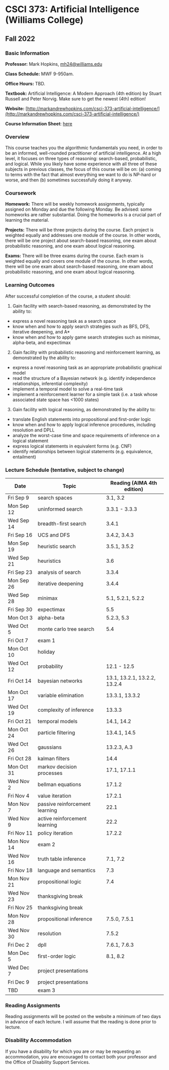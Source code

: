 # CSCI 373: Artificial Intelligence (Williams College)
## Fall 2022


### Basic Information

**Professor:** Mark Hopkins, mh24@williams.edu

**Class Schedule:** MWF 9-950am.

**Office Hours:** TBD.

**Textbook:** Artificial Intelligence: A Modern Approach (4th edition) by 
Stuart Russell and Peter Norvig. Make sure to get the newest (4th) edition! 

**Website:** [http://markandrewhopkins.com/csci-373-artificial-intelligence/](http://markandrewhopkins.com/csci-373-artificial-intelligence/)

**Course Information Sheet**:  [here](https://github.com/Mark-Hopkins-at-Reed/csci-377/blob/master/CSCI377CourseInfoSheet.pdf)


### Overview

This course teaches you the algorithmic fundamentals you need, in order to be an informed, 
well-rounded practitioner of artificial intelligence. At a high level, it 
focuses on three types of reasoning: search-based, probabilistic, and logical. 
While you likely have some experience with all three of these subjects in previous
classes, the focus of this course will be on: (a) coming to terms with the
fact that almost everything we want to do is NP-hard or worse, and
then (b) sometimes successfully doing it anyway.


### Coursework

**Homework:** There will be weekly homework assignments, typically assigned on Monday
and due the following Monday. Be advised: some homeworks are rather substantial. Doing
the homeworks is a crucial part of learning the material.

**Projects:** There will be three projects during the course. Each project is weighted
equally and addresses one module of the course. In other words, there will be one project 
about search-based reasoning, one exam about probabilistic reasoning, and one exam about 
logical reasoning. 

**Exams:** There will be three exams during the course. Each exam is weighted equally 
and covers one module of the course. In other words, there will be one exam about 
search-based reasoning, one exam about probabilistic reasoning, and one exam about logical
reasoning. 


### Learning Outcomes

After successful completion of the course, a student should:

1. Gain facility with search-based reasoning, as demonstrated by the ability to:
  - express a novel reasoning task as a search space
  - know when and how to apply search strategies such as BFS, DFS, iterative deepening, and A*
  - know when and how to apply game search strategies such as minimax, alpha-beta, and expectimax
2. Gain facility with probabilistic reasoning and reinforcement learning, as demonstrated by the ability to:
  - express a novel reasoning task as an appropriate probabilistic graphical model
  - read the structure of a Bayesian network (e.g. identify independence relationships, inferential complexity)
  - implement a temporal model to solve a real-time task
  - implement a reinforcement learner for a simple task (i.e. a task whose associated state space has <1000 states)
3. Gain facility with logical reasoning, as demonstrated by the ability to:
  - translate English statements into propositional and first-order logic
  - know when and how to apply logical inference procedures, including resolution and DPLL
  - analyze the worst-case time and space requirements of inference on a logical statement
  - express logical statements in equivalent forms (e.g. CNF)
  - identify relationships between logical statements (e.g. equivalence, entailment)


### Lecture Schedule (tentative, subject to change)

| Date         | Topic                          | Reading (AIMA 4th edition)         |
| ------------ | ---------------------------    | ---------------------------------- |
| Fri Sep 9    | search spaces                  | 3.1, 3.2                           |
| Mon Sep 12   | uninformed search              | 3.3.1 - 3.3.3                      |
| Wed Sep 14   | breadth-first search           | 3.4.1                              |
| Fri Sep 16   | UCS and DFS                    | 3.4.2, 3.4.3                       |
| Mon Sep 19   | heuristic search               | 3.5.1, 3.5.2                       |
| Wed Sep 21   | heuristics                     | 3.6                                |
| Fri Sep 23   | analysis of search             | 3.3.4                              |
| Mon Sep 26   | iterative deepening            | 3.4.4                              |
| Wed Sep 28   | minimax                        | 5.1, 5.2.1, 5.2.2                  |
| Fri Sep 30   | expectimax                     | 5.5                                |
| Mon Oct 3    | alpha-beta                     | 5.2.3, 5.3                         |
| Wed Oct 5    | monte carlo tree search        | 5.4                                |
| Fri Oct 7    | exam 1                         |                                    |
| Mon Oct 10   | holiday                        |                                    |
| Wed Oct 12   | probability                    | 12.1 - 12.5                        |
| Fri Oct 14   | bayesian networks              | 13.1, 13.2.1, 13.2.2, 13.2.4       |
| Mon Oct 17   | variable elimination           | 13.3.1, 13.3.2                     |
| Wed Oct 19   | complexity of inference        | 13.3.3                             |
| Fri Oct 21   | temporal models                | 14.1, 14.2                         |
| Mon Oct 24   | particle filtering             | 13.4.1, 14.5                       |
| Wed Oct 26   | gaussians                      | 13.2.3, A.3                        |
| Fri Oct 28   | kalman filters                 | 14.4                               |
| Mon Oct 31   | markov decision processes      | 17.1, 17.1.1                       |
| Wed Nov 2    | bellman equations              | 17.1.2                             |
| Fri Nov 4    | value iteration                | 17.2.1                             |
| Mon Nov 7    | passive reinforcement learning | 22.1                               |                                    |
| Wed Nov 9    | active reinforcement learning  | 22.2                               |
| Fri Nov 11   | policy iteration               | 17.2.2                             |
| Mon Nov 14   | exam 2                         |                                    |                                    |
| Wed Nov 16   | truth table inference          | 7.1, 7.2                           |
| Fri Nov 18   | language and semantics         | 7.3                                |
| Mon Nov 21   | propositional logic            | 7.4                                |                                    |
| Wed Nov 23   | thanksgiving break             |                                    |
| Fri Nov 25   | thanksgiving break             |                                    |
| Mon Nov 28   | propositional inference        | 7.5.0, 7.5.1                       |                                    |
| Wed Nov 30   | resolution                     | 7.5.2                              |
| Fri Dec 2    | dpll                           | 7.6.1, 7.6.3                       |
| Mon Dec 5    | first-order logic              | 8.1, 8.2                           |                                    |
| Wed Dec 7    | project presentations          |                                    |
| Fri Dec 9    | project presentations          |                                    |
| TBD          | exam 3                         |                                    |


### Reading Assignments

Reading assignments will be posted on the website a minimum of two days 
in advance of each lecture. I will assume that the reading is done prior 
to lecture. 


### Disability Accommodation

If you have a disability for which you are or may be requesting an
accommodation, you are encouraged to contact both your professor and the
Office of Disability Support Services.


